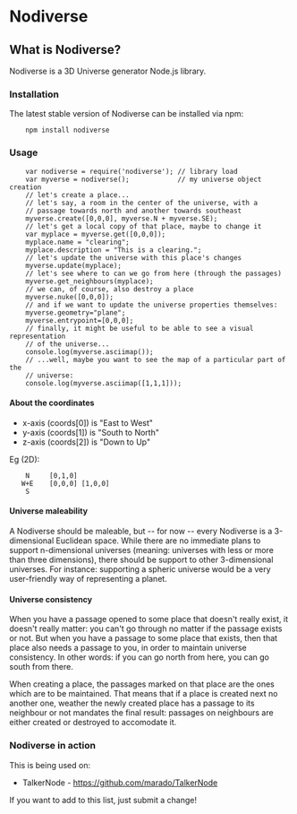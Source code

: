 # Nodiverse

## What is Nodiverse?

Nodiverse is a 3D Universe generator Node.js library.

### Installation

The latest stable version of Nodiverse can be installed via npm:
```
    npm install nodiverse 
```

### Usage

```
    var nodiverse = require('nodiverse'); // library load
    var myverse = nodiverse();            // my universe object creation
    // let's create a place... 
    // let's say, a room in the center of the universe, with a
    // passage towards north and another towards southeast
    myverse.create([0,0,0], myverse.N + myverse.SE);
    // let's get a local copy of that place, maybe to change it
    var myplace = myverse.get([0,0,0]);
    myplace.name = "clearing";
    myplace.description = "This is a clearing.";
    // let's update the universe with this place's changes
    myverse.update(myplace);
    // let's see where to can we go from here (through the passages)
    myverse.get_neighbours(myplace);
    // we can, of course, also destroy a place
    myverse.nuke([0,0,0]);
    // and if we want to update the universe properties themselves:
    myverse.geometry="plane";
    myverse.entrypoint=[0,0,0];
    // finally, it might be useful to be able to see a visual representation
    // of the universe...
    console.log(myverse.asciimap());
    // ...well, maybe you want to see the map of a particular part of the
    // universe:
    console.log(myverse.asciimap([1,1,1]));
```

#### About the coordinates

 * x-axis (coords[0]) is "East to West"
 * y-axis (coords[1]) is "South to North"
 * z-axis (coords[2]) is "Down to Up"

Eg (2D):
```
    N     [0,1,0]
   W+E    [0,0,0] [1,0,0]
    S
```

#### Universe maleability

A Nodiverse should be maleable, but -- for now -- every Nodiverse is a
3-dimensional Euclidean space. While there are no immediate plans to support
n-dimensional universes (meaning: universes with less or more than three
dimensions), there should be support to other 3-dimensional universes. For
instance: supporting a spheric universe would be a very user-friendly way of
representing a planet.

#### Universe consistency

When you have a passage opened to some place that doesn't really exist, it
doesn't really matter: you can't go through no matter if the passage exists or
not. But when you have a passage to some place that exists, then that place
also needs a passage to you, in order to maintain universe consistency. In
other words: if you can go north from here, you can go south from there.

When creating a place, the passages marked on that place are the ones which are
to be maintained. That means that if a place is created next no another one,
weather the newly created place has a passage to its neighbour or not mandates
the final result: passages on neighbours are either created or destroyed to
accomodate it.

### Nodiverse in action

This is being used on:
* TalkerNode - <https://github.com/marado/TalkerNode>

If you want to add to this list, just submit a change!
